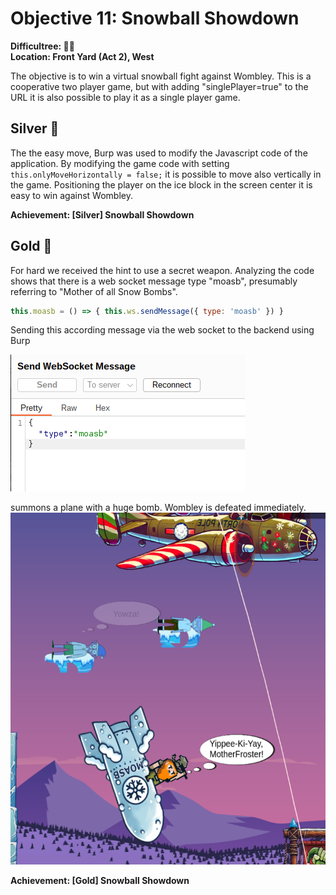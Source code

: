 
# Objective 11: Snowball Showdown

**Difficultree: 🎄🎄**  
**Location: Front Yard (Act 2), West**

The objective is to win a virtual snowball fight against Wombley.
This is a cooperative two player game, but with adding "singlePlayer=true" to the URL it is also possible to play it as a single player game.

## Silver 🥈
The the easy move, Burp was used to modify the Javascript code of the application.
By modifying the game code with setting `this.onlyMoveHorizontally = false;` it is possible to move also vertically in the game. Positioning the player on the ice block in the screen center it is easy to win against Wombley.

**Achievement: [Silver] Snowball Showdown**

## Gold 🥇
For hard we received the hint to use a secret weapon.
Analyzing the code shows that there is a web socket message type "moasb", presumably referring to "Mother of all Snow Bombs".
```javascript
this.moasb = () => { this.ws.sendMessage({ type: 'moasb' }) }
```
Sending this according message via the web socket to the backend using Burp

![web socket message](message.png)

summons a plane with a huge bomb. Wombley is defeated immediately.
![MOASB](moasb.png)

**Achievement: [Gold] Snowball Showdown**
<!--stackedit_data:
eyJoaXN0b3J5IjpbMTIwMDYxNDM3OCwtMTY1NzQwOTI0OF19
-->